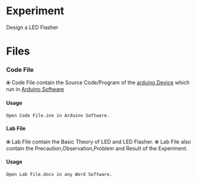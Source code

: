 # Experiment 
  Design a LED Flasher

# Files

### Code File
 ⦿ Code File contain the Source Code/Program of the [arduino Device](https://www.arduino.cc/) which run in [Arduino Software](https://www.arduino.cc/en/Main/Software)

#### Usage 
  ```
  Open Code File.ino in Arduino Software.
  ```
#### Lab File
 ⦿ Lab File contain the Basic Theory of LED and LED Flasher.
 ⦿ Lab File also contain the Precaution,Observation,Problem and Result of the Experiment.
 
#### Usage 
  ```
  Open Lab File.docx in any Word Software.
  ```
